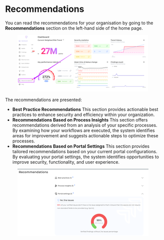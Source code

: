 # Recommendations

You can read the recommendations for your organisation by going to the **Recommendations** section on the left-hand side of the home page.

<figure><img src="../../.gitbook/assets/image (159).png" alt=""><figcaption></figcaption></figure>

The recommendations are presented:

* **Best Practice Recommendations** This section provides actionable best practices to enhance security and efficiency within your organization.
* **Recommendations Based on Process Insights** This section offers recommendations derived from an analysis of your specific processes. By examining how your workflows are executed, the system identifies areas for improvement and suggests actionable steps to optimize these processes.
* **Recommendations Based on Portal Settings** This section provides tailored recommendations based on your current portal configurations. By evaluating your portal settings, the system identifies opportunities to improve security, functionality, and user experience.

<figure><img src="../../.gitbook/assets/image (158).png" alt=""><figcaption></figcaption></figure>
